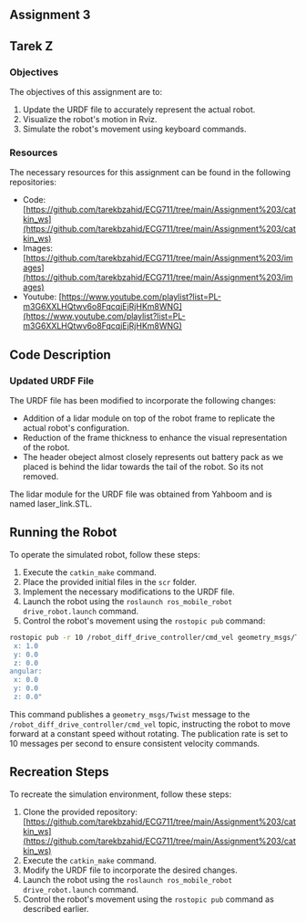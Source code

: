 ## Assignment 3

## Tarek Z

### Objectives

The objectives of this assignment are to:

1. Update the URDF file to accurately represent the actual robot.
2. Visualize the robot's motion in Rviz.
3. Simulate the robot's movement using keyboard commands.

### Resources

The necessary resources for this assignment can be found in the following repositories:

- Code: [https://github.com/tarekbzahid/ECG711/tree/main/Assignment%203/catkin_ws](https://github.com/tarekbzahid/ECG711/tree/main/Assignment%203/catkin_ws)
- Images: [https://github.com/tarekbzahid/ECG711/tree/main/Assignment%203/images](https://github.com/tarekbzahid/ECG711/tree/main/Assignment%203/images)
- Youtube: [https://www.youtube.com/playlist?list=PL-m3G6XXLHQtwv6o8FqcqjEjRjHKm8WNG](https://www.youtube.com/playlist?list=PL-m3G6XXLHQtwv6o8FqcqjEjRjHKm8WNG)

## Code Description

### Updated URDF File

The URDF file has been modified to incorporate the following changes:

- Addition of a lidar module on top of the robot frame to replicate the actual robot's configuration.
- Reduction of the frame thickness to enhance the visual representation of the robot.
- The header obeject almost closely represents out battery pack as we placed is behind the lidar towards the tail of the robot. So its not removed. 

The lidar module for the URDF file was obtained from Yahboom and is named laser_link.STL.

## Running the Robot

To operate the simulated robot, follow these steps:

1. Execute the `catkin_make` command.
2. Place the provided initial files in the `scr` folder.
3. Implement the necessary modifications to the URDF file.
4. Launch the robot using the `roslaunch ros_mobile_robot drive_robot.launch` command.
5. Control the robot's movement using the `rostopic pub` command:

```bash
rostopic pub -r 10 /robot_diff_drive_controller/cmd_vel geometry_msgs/Twist "linear:
 x: 1.0
 y: 0.0
 z: 0.0
angular:
 x: 0.0
 y: 0.0
 z: 0.0"
```

This command publishes a `geometry_msgs/Twist` message to the `/robot_diff_drive_controller/cmd_vel` topic, instructing the robot to move forward at a constant speed without rotating. The publication rate is set to 10 messages per second to ensure consistent velocity commands.

## Recreation Steps

To recreate the simulation environment, follow these steps:

1. Clone the provided repository: [https://github.com/tarekbzahid/ECG711/tree/main/Assignment%203/catkin_ws](https://github.com/tarekbzahid/ECG711/tree/main/Assignment%203/catkin_ws)
2. Execute the `catkin_make` command.
3. Modify the URDF file to incorporate the desired changes.
4. Launch the robot using the `roslaunch ros_mobile_robot drive_robot.launch` command.
5. Control the robot's movement using the `rostopic pub` command as described earlier.